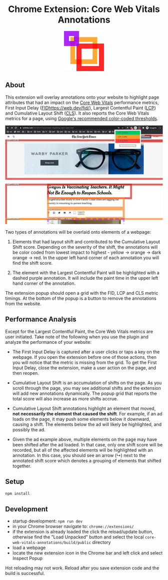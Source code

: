 
<h1 align="center">Chrome Extension: Core Web Vitals Annotations</h1>

<p align="center"><img src="src/public/images/logo-128x128.png/?raw=true"></p>

## About
This extension will overlay annotations onto your website to highlight page attributes that had an impact on the [Core Web Vitals](https://web.dev/vitals/) performance metrics, First Input Delay ([FID]()https://web.dev/fid/), Largest Contentful Paint ([LCP](https://web.dev/lcp/)) and Cumulative Layout Shift ([CLS](https://web.dev/cls/)). It also reports the Core Web Vitals metrics for a page, using [Google's recommended color-coded thresholds](https://web.dev/defining-core-web-vitals-thresholds/).

![Core Web Vitals Annotations example](readme-images/example-1280x800.png/?raw=true "Core Web Vitals Annotations example")

Two types of annotations will be overlaid onto elements of a webpage:

  1. Elements that had layout shift and contributed to the Cumulative Layout Shift score. Depending on the severity of the shift, the annotations will be color coded from lowest impact to highest - yellow -> orange -> dark orange -> red. In the upper left hand corner of each annotation you will find the shift score.

  2. The element with the Largest Contentful Paint will be highlighted with a dashed purple annotation. It will include the paint time in the upper left hand corner of the annotation.

The extension popup should open a grid with the FID, LCP and CLS metric timings. At the bottom of the popup is a button to remove the annotations from the website.

## Performance Analysis
Except for the Largest Contentful Paint, the Core Web Vitals metrics are user initiated. Take note of the following when you use the plugin and analyze the performance of your website:

  - The First Input Delay is captured after a user clicks or taps a key on the webpage. If you open the extension before one of those actions, then you will notice that the metric is missing from the grid. To get the First Input Delay, close the extension, make a user action on the page, and then reopen.

  -  Cumulative Layout Shift is an accumulation of shifts on the page. As you scroll through the page, you may see additional shifts and the extension will add new annotations dynamically. The popup grid that reports the total score will also increase as more shifts accrue.

  - Cumulative Layout Shift annotations highlight an element that moved, **not necessarily the element that caused the shift**. For example, if an ad loads on the page, it may push some elements below it downward, causing a shift. The elements below the ad will likely be highlighted, and possibly the ad.

  - Given the ad example above, multiple elements on the page may have been shifted after the ad loaded. In that case, only one shift score will be recorded, but all of the affected elements will be highlighted with an annotation. In this case, you should see an arrow (↳) next to the annotated shift score which denotes a grouping of elements that shifted together.

## Setup

```
npm install
```

## Development
- startup development: `npm run dev`
- in your Chrome browser navigate to: `chrome://extensions/`
- if the extension is already loaded the click the reload/update button, otherwise find the "Load Unpacked" button and select the local `core-web-vitals-annotations/build/public` directory
- load a webpage
- locate the new extension icon in the Chrome bar and left click and select Inspect Popup

Hot reloading may not work. Reload after you save extension code and the build is successful.
